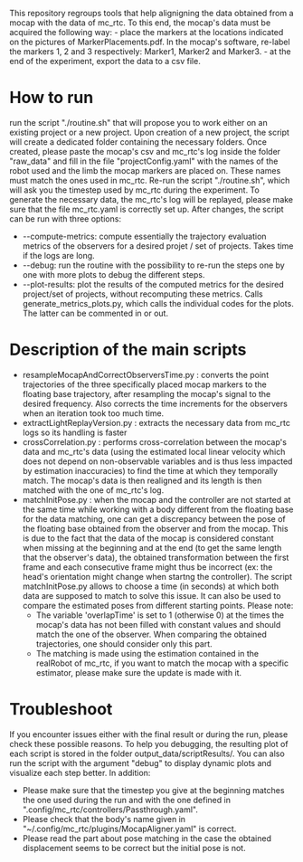 This repository regroups tools that help alignigning the data obtained from a mocap with the data of mc_rtc. 
To this end, the mocap's data must be acquired the following way:
    - place the markers at the locations indicated on the pictures of MarkerPlacements.pdf. In the mocap's software, re-label the markers 1, 2 and 3 respectively: Marker1, Marker2 and Marker3.
    - at the end of the experiment, export the data to a csv file.

# How to run
run the script "./routine.sh" that will propose you to work either on an existing project or a new project. Upon creation of a new project, the script will create a dedicated folder containing the necessary folders. Once created, please paste the mocap's csv and mc_rtc's log inside the folder "raw_data" and fill in the file "projectConfig.yaml" with the names of the robot used and the limb the mocap markers are placed on. These names must match the ones used in mc_rtc.
Re-run the script "./routine.sh", which will ask you the timestep used by mc_rtc during the experiment.
To generate the necessary data, the mc_rtc's log will be replayed, please make sure that the file mc_rtc.yaml is correctly set up.
After changes, the script can be run with three options:
* --compute-metrics: compute essentially the trajectory evaluation metrics of the observers for a desired projet / set of projects. Takes time if the logs are long.
* --debug: run the routine with the possibility to re-run the steps one by one with more plots to debug the different steps.
* --plot-results: plot the results of the computed metrics for the desired project/set of projects, without recomputing these metrics. Calls generate_metrics_plots.py, which calls the individual codes for the plots. The latter can be commented in or out.


# Description of the main scripts
* resampleMocapAndCorrectObserversTime.py : converts the point trajectories of the three specifically placed mocap markers to the floating base trajectory, after resampling the mocap's signal to the desired frequency. Also corrects the time increments for the observers when an iteration took too much time.
* extractLightReplayVersion.py : extracts the necessary data from mc_rtc logs so its handling is faster
* crossCorrelation.py : performs cross-correlation between the mocap's data and mc_rtc's data (using the estimated local linear velocity which does not depend on non-observable variables and is thus less impacted by estimation inaccuracies) to find the time at which they temporally match. The mocap's data is then realigned and its length is then matched with the one of mc_rtc's log.
* matchInitPose.py : when the mocap and the controller are not started at the same time while working with a body different from the floating base for the data matching, one can get a discrepancy between the pose of the floating base obtained from the observer and from the mocap. This is due to the fact that the data of the mocap is considered constant when missing at the beginning and at the end (to get the same length that the observer's data), the obtained transformation between the first frame and each consecutive frame might thus be incorrect (ex: the head's orientation might change when startng the controller). The script matchInitPose.py allows to choose a time (in seconds) at which both data are supposed to match to solve this issue. It can also be used to compare the estimated poses from different starting points. Please note:
    * The variable 'overlapTime' is set to 1 (otherwise 0) at the times the mocap's data has not been filled with constant values and should match the one of the observer. When comparing the obtained trajectories, one should consider only this part.
    * The matching is made using the estimation contained in the realRobot of mc_rtc, if you want to match the mocap with a specific estimator, please make sure the update is made with it.


# Troubleshoot
If you encounter issues either with the final result or during the run, please check these possible reasons. To help you debugging, the resulting plot of each script is stored in the folder output_data/scriptResults/<scriptName>. You can also run the script with the argument "debug" to display dynamic plots and visualize each step better.
In addition:
- Please make sure that the timestep you give at the beginning matches the one used during the run and with the one defined in ".config/mc_rtc/controllers/Passthrough.yaml".
- Please check that the body's name given in "~/.config/mc_rtc/plugins/MocapAligner.yaml" is correct.
- Please read the part about pose matching in the case the obtained displacement seems to be correct but the initial pose is not.
